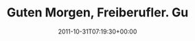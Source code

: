 ---
retweeted: false
source: <a href="http://itunes.apple.com/us/app/twitter/id409789998?mt=12" rel="nofollow">Twitter
  for Mac</a>
entities:
  hashtags: []
  symbols: []
  user_mentions:
  - name: Michael Lindner
    screen_name: signifikanten
    indices:
    - '100'
    - '114'
    id_str: '14629451'
    id: '14629451'
  urls: []
display_text_range:
- '0'
- '120'
favorite_count: '1'
id_str: '130906725518807040'
truncated: false
retweet_count: '0'
id: '130906725518807040'
created_at: Mon Oct 31 07:19:30 +0000 2011
favorited: false
full_text: "Guten Morgen, Freiberufler. \nGuten Morgen, Nichtreformationstagler! \nUnd
  alles gute zum Geburtstag, [@signifikanten](https://twitter.com/signifikanten)!\n\nSo."
lang: de
tags:
- pesos:twitter
date: '2011-10-31T07:19:30+00:00'
src: https://twitter.com/bascht/status/130906725518807040
original_url: https://twitter.com/bascht/status/130906725518807040
type: twitter_tweet
text: "Guten Morgen, Freiberufler. \nGuten Morgen, Nichtreformationstagler! \nUnd
  alles gute zum Geburtstag, [@signifikanten](https://twitter.com/signifikanten)!\n\nSo."
title: "Guten Morgen, Freiberufler. \nGu"

---